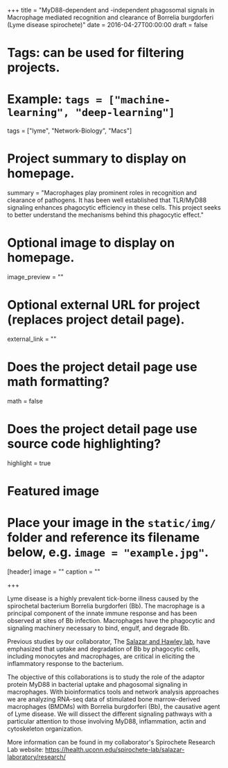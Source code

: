 +++
title = "MyD88-dependent and -independent phagosomal signals in Macrophage mediated recognition and clearance of Borrelia burgdorferi (Lyme disease spirochete)"
date = 2016-04-27T00:00:00
draft = false

# Tags: can be used for filtering projects.
# Example: `tags = ["machine-learning", "deep-learning"]`
tags = ["lyme", "Network-Biology", "Macs"]

# Project summary to display on homepage.
summary = "Macrophages play prominent roles in recognition and clearance of pathogens. It has been well established that TLR/MyD88 signaling enhances phagocytic efficiency in these cells. This project seeks to better understand the mechanisms behind this phagocytic effect."

# Optional image to display on homepage.
image_preview = ""

# Optional external URL for project (replaces project detail page).
external_link = ""

# Does the project detail page use math formatting?
math = false

# Does the project detail page use source code highlighting?
highlight = true

# Featured image
# Place your image in the `static/img/` folder and reference its filename below, e.g. `image = "example.jpg"`.
[header]
image = ""
caption = ""

+++


Lyme disease is a highly prevalent tick-borne illness caused by the spirochetal bacterium Borrelia burgdorferi (Bb). The macrophage is a principal component of the innate immune response and has been observed at sites of Bb infection. Macrophages have the phagocytic and signaling machinery necessary to bind, engulf, and degrade Bb. 

Previous studies by our collaborator, The [Salazar and Hawley lab](https://health.uconn.edu/spirochete-lab/salazar-laboratory/research/), have emphasized that uptake and degradation of Bb by phagocytic cells, including monocytes and macrophages, are critical in eliciting the inflammatory response to the bacterium.

The objective of this collaborations is to study the role of the adaptor protein MyD88 in bacterial uptake and phagosomal signaling in macrophages. With bioinformatics tools and network analysis approaches we are analyzing RNA-seq data of stimulated bone marrow-derived macrophages (BMDMs) with Borrelia burgdorferi (Bb), the causative agent of Lyme disease. We will dissect the different signaling pathways with a particular attention to those involving MyD88, inflammation, actin and cytoskeleton organization.

More information can be found in my collaborator's Spirochete Research Lab website: https://health.uconn.edu/spirochete-lab/salazar-laboratory/research/
